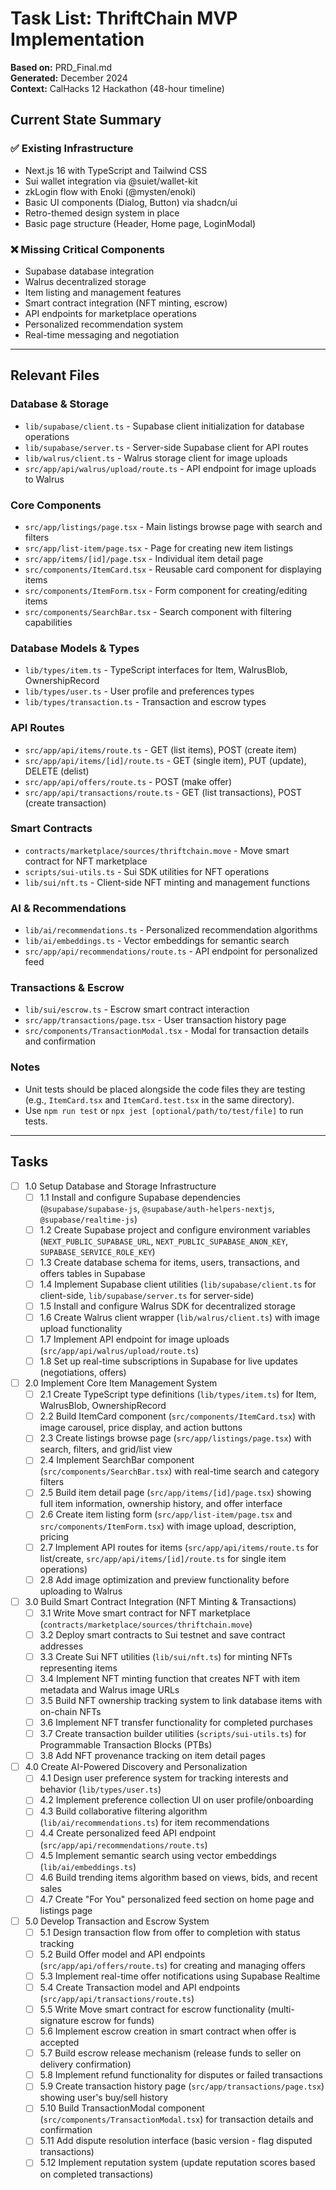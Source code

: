 # Task List: ThriftChain MVP Implementation

**Based on:** PRD_Final.md  
**Generated:** December 2024  
**Context:** CalHacks 12 Hackathon (48-hour timeline)

## Current State Summary

### ✅ Existing Infrastructure
- Next.js 16 with TypeScript and Tailwind CSS
- Sui wallet integration via @suiet/wallet-kit
- zkLogin flow with Enoki (@mysten/enoki)
- Basic UI components (Dialog, Button) via shadcn/ui
- Retro-themed design system in place
- Basic page structure (Header, Home page, LoginModal)

### ❌ Missing Critical Components
- Supabase database integration
- Walrus decentralized storage
- Item listing and management features
- Smart contract integration (NFT minting, escrow)
- API endpoints for marketplace operations
- Personalized recommendation system
- Real-time messaging and negotiation

---

## Relevant Files

### Database & Storage
- `lib/supabase/client.ts` - Supabase client initialization for database operations
- `lib/supabase/server.ts` - Server-side Supabase client for API routes
- `lib/walrus/client.ts` - Walrus storage client for image uploads
- `src/app/api/walrus/upload/route.ts` - API endpoint for image uploads to Walrus

### Core Components
- `src/app/listings/page.tsx` - Main listings browse page with search and filters
- `src/app/list-item/page.tsx` - Page for creating new item listings
- `src/app/items/[id]/page.tsx` - Individual item detail page
- `src/components/ItemCard.tsx` - Reusable card component for displaying items
- `src/components/ItemForm.tsx` - Form component for creating/editing items
- `src/components/SearchBar.tsx` - Search component with filtering capabilities

### Database Models & Types
- `lib/types/item.ts` - TypeScript interfaces for Item, WalrusBlob, OwnershipRecord
- `lib/types/user.ts` - User profile and preferences types
- `lib/types/transaction.ts` - Transaction and escrow types

### API Routes
- `src/app/api/items/route.ts` - GET (list items), POST (create item)
- `src/app/api/items/[id]/route.ts` - GET (single item), PUT (update), DELETE (delist)
- `src/app/api/offers/route.ts` - POST (make offer)
- `src/app/api/transactions/route.ts` - GET (list transactions), POST (create transaction)

### Smart Contracts
- `contracts/marketplace/sources/thriftchain.move` - Move smart contract for NFT marketplace
- `scripts/sui-utils.ts` - Sui SDK utilities for NFT operations
- `lib/sui/nft.ts` - Client-side NFT minting and management functions

### AI & Recommendations
- `lib/ai/recommendations.ts` - Personalized recommendation algorithms
- `lib/ai/embeddings.ts` - Vector embeddings for semantic search
- `src/app/api/recommendations/route.ts` - API endpoint for personalized feed

### Transactions & Escrow
- `lib/sui/escrow.ts` - Escrow smart contract interaction
- `src/app/transactions/page.tsx` - User transaction history page
- `src/components/TransactionModal.tsx` - Modal for transaction details and confirmation

### Notes
- Unit tests should be placed alongside the code files they are testing (e.g., `ItemCard.tsx` and `ItemCard.test.tsx` in the same directory).
- Use `npm run test` or `npx jest [optional/path/to/test/file]` to run tests.

---

## Tasks

- [ ] 1.0 Setup Database and Storage Infrastructure
  - [ ] 1.1 Install and configure Supabase dependencies (`@supabase/supabase-js`, `@supabase/auth-helpers-nextjs`, `@supabase/realtime-js`)
  - [ ] 1.2 Create Supabase project and configure environment variables (`NEXT_PUBLIC_SUPABASE_URL`, `NEXT_PUBLIC_SUPABASE_ANON_KEY`, `SUPABASE_SERVICE_ROLE_KEY`)
  - [ ] 1.3 Create database schema for items, users, transactions, and offers tables in Supabase
  - [ ] 1.4 Implement Supabase client utilities (`lib/supabase/client.ts` for client-side, `lib/supabase/server.ts` for server-side)
  - [ ] 1.5 Install and configure Walrus SDK for decentralized storage
  - [ ] 1.6 Create Walrus client wrapper (`lib/walrus/client.ts`) with image upload functionality
  - [ ] 1.7 Implement API endpoint for image uploads (`src/app/api/walrus/upload/route.ts`)
  - [ ] 1.8 Set up real-time subscriptions in Supabase for live updates (negotiations, offers)

- [ ] 2.0 Implement Core Item Management System
  - [ ] 2.1 Create TypeScript type definitions (`lib/types/item.ts`) for Item, WalrusBlob, OwnershipRecord
  - [ ] 2.2 Build ItemCard component (`src/components/ItemCard.tsx`) with image carousel, price display, and action buttons
  - [ ] 2.3 Create listings browse page (`src/app/listings/page.tsx`) with search, filters, and grid/list view
  - [ ] 2.4 Implement SearchBar component (`src/components/SearchBar.tsx`) with real-time search and category filters
  - [ ] 2.5 Build item detail page (`src/app/items/[id]/page.tsx`) showing full item information, ownership history, and offer interface
  - [ ] 2.6 Create item listing form (`src/app/list-item/page.tsx` and `src/components/ItemForm.tsx`) with image upload, description, pricing
  - [ ] 2.7 Implement API routes for items (`src/app/api/items/route.ts` for list/create, `src/app/api/items/[id]/route.ts` for single item operations)
  - [ ] 2.8 Add image optimization and preview functionality before uploading to Walrus

- [ ] 3.0 Build Smart Contract Integration (NFT Minting & Transactions)
  - [ ] 3.1 Write Move smart contract for NFT marketplace (`contracts/marketplace/sources/thriftchain.move`)
  - [ ] 3.2 Deploy smart contracts to Sui testnet and save contract addresses
  - [ ] 3.3 Create Sui NFT utilities (`lib/sui/nft.ts`) for minting NFTs representing items
  - [ ] 3.4 Implement NFT minting function that creates NFT with item metadata and Walrus image URLs
  - [ ] 3.5 Build NFT ownership tracking system to link database items with on-chain NFTs
  - [ ] 3.6 Implement NFT transfer functionality for completed purchases
  - [ ] 3.7 Create transaction builder utilities (`scripts/sui-utils.ts`) for Programmable Transaction Blocks (PTBs)
  - [ ] 3.8 Add NFT provenance tracking on item detail pages

- [ ] 4.0 Create AI-Powered Discovery and Personalization
  - [ ] 4.1 Design user preference system for tracking interests and behavior (`lib/types/user.ts`)
  - [ ] 4.2 Implement preference collection UI on user profile/onboarding
  - [ ] 4.3 Build collaborative filtering algorithm (`lib/ai/recommendations.ts`) for item recommendations
  - [ ] 4.4 Create personalized feed API endpoint (`src/app/api/recommendations/route.ts`)
  - [ ] 4.5 Implement semantic search using vector embeddings (`lib/ai/embeddings.ts`)
  - [ ] 4.6 Build trending items algorithm based on views, bids, and recent sales
  - [ ] 4.7 Create "For You" personalized feed section on home page and listings page

- [ ] 5.0 Develop Transaction and Escrow System
  - [ ] 5.1 Design transaction flow from offer to completion with status tracking
  - [ ] 5.2 Build Offer model and API endpoints (`src/app/api/offers/route.ts`) for creating and managing offers
  - [ ] 5.3 Implement real-time offer notifications using Supabase Realtime
  - [ ] 5.4 Create Transaction model and API endpoints (`src/app/api/transactions/route.ts`)
  - [ ] 5.5 Write Move smart contract for escrow functionality (multi-signature escrow for funds)
  - [ ] 5.6 Implement escrow creation in smart contract when offer is accepted
  - [ ] 5.7 Build escrow release mechanism (release funds to seller on delivery confirmation)
  - [ ] 5.8 Implement refund functionality for disputes or failed transactions
  - [ ] 5.9 Create transaction history page (`src/app/transactions/page.tsx`) showing user's buy/sell history
  - [ ] 5.10 Build TransactionModal component (`src/components/TransactionModal.tsx`) for transaction details and confirmation
  - [ ] 5.11 Add dispute resolution interface (basic version - flag disputed transactions)
  - [ ] 5.12 Implement reputation system (update reputation scores based on completed transactions)
